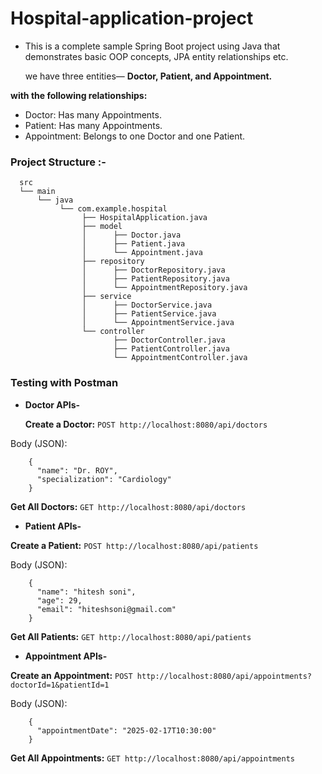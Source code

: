 # Hospital-application-project

- This is a complete sample Spring Boot project using Java that demonstrates basic OOP concepts, JPA entity relationships etc.

  we have three entities—  **Doctor, Patient, and Appointment.**

 **with the following relationships:**

- Doctor: Has many Appointments.
- Patient: Has many Appointments.
- Appointment: Belongs to one Doctor and one Patient.

### **Project Structure :-**
      src
      └── main
          └── java
               └── com.example.hospital
                    ├── HospitalApplication.java
                    ├── model
                    │      ├── Doctor.java
                    │      ├── Patient.java
                    │      └── Appointment.java
                    ├── repository
                    │      ├── DoctorRepository.java
                    │      ├── PatientRepository.java
                    │      └── AppointmentRepository.java
                    ├── service
                    │      ├── DoctorService.java
                    │      ├── PatientService.java
                    │      └── AppointmentService.java
                    └── controller
                           ├── DoctorController.java
                           ├── PatientController.java
                           └── AppointmentController.java

### Testing with Postman
- **Doctor APIs-**

  **Create a Doctor:**
  `POST http://localhost:8080/api/doctors`

Body (JSON): 

        {
          "name": "Dr. ROY",
          "specialization": "Cardiology"
        }

  **Get All Doctors:**
  `GET http://localhost:8080/api/doctors`


- **Patient APIs-**

**Create a Patient:**
`POST http://localhost:8080/api/patients`

Body (JSON):

        {
          "name": "hitesh soni",
          "age": 29,
          "email": "hiteshsoni@gmail.com"
        }

  **Get All Patients:**
  `GET http://localhost:8080/api/patients`

- **Appointment APIs-**
  
**Create an Appointment:**
`POST http://localhost:8080/api/appointments?doctorId=1&patientId=1`

Body (JSON):

        {
          "appointmentDate": "2025-02-17T10:30:00"
        }
        
  **Get All Appointments:**
`GET http://localhost:8080/api/appointments`
